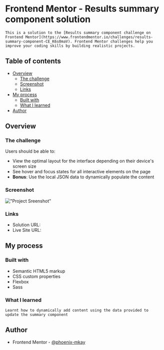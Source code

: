 # Frontend Mentor - Results summary component solution

    This is a solution to the [Results summary component challenge on Frontend Mentor](https://www.frontendmentor.io/challenges/results-summary-component-CE_K6s0maV). Frontend Mentor challenges help you improve your coding skills by building realistic projects. 

## Table of contents

- [Overview](#overview)
  - [The challenge](#the-challenge)
  - [Screenshot](#screenshot)
  - [Links](#links)
- [My process](#my-process)
  - [Built with](#built-with)
  - [What I learned](#what-i-learned)
- [Author](#author)

## Overview

### The challenge

Users should be able to:

- View the optimal layout for the interface depending on their device's screen size
- See hover and focus states for all interactive elements on the page
- **Bonus**: Use the local JSON data to dynamically populate the content

### Screenshot

  !["Project Sreenshot"](https://github.com/phoenix-mkayresult-summary-componentblob/main/assets/images/result-component-screenshot.png)

### Links

- Solution URL:[](https://github.com/phoenix-mkay/result-summary-component)
- Live Site URL:[](https://thunderous-kitsune-299570.netlify.app/)

## My process

### Built with

- Semantic HTML5 markup
- CSS custom properties
- Flexbox
- Sass

### What I learned

    Learnt how to dynamically add content using the data provided to update the summary component

## Author

- Frontend Mentor - [@phoenix-mkay](https://www.frontendmentor.io/profile/phoenix-mkay)
